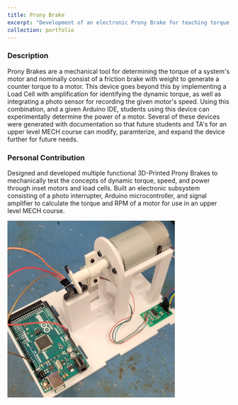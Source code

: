 ```yaml
---
title: Prony Brake
excerpt: "Development of an electronic Prony Brake for teaching torque, speed, and power for an upper level MECH lab"
collection: portfolio
---
```


### Description
Prony Brakes are a mechanical tool for determining the torque of a system's motor and nominally consist of a friction brake with weight to generate a counter torque to a motor. This device goes beyond this by implementing a Load Cell with amplification for identifying the dynamic torque, as well as integrating a photo sensor for recording the given motor's speed. Using this combination, and a given Arduino IDE, students using this device can experimentally determine the power of a motor. Several of these devices were generated with documentation so that future students and TA's for an upper level MECH course can modify, paramterize, and expand the device further for future needs.

### Personal Contribution
Designed and developed multiple functional 3D-Printed Prony Brakes to mechanically test the concepts of dynamic torque, speed, and power through inset motors and load cells. Built an electronic subsystem consisting of a photo interrupter, Arduino microcontroller, and signal amplifier to calculate the torque and RPM of a motor for use in an upper level MECH course.

<img title="a title" alt="Alt text" src="/images/prony-brake-reference.png">
